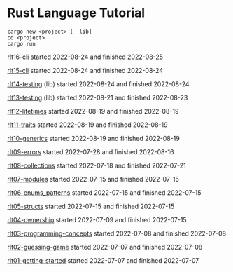 # Rust Language Tutorial

```
cargo new <project> [--lib]
cd <project>
cargo run
```

[rlt16-cli](https://youtu.be/AABHxixn6Cw) 
started 2022-08-24 and finished 2022-08-25

[rlt15-cli](https://youtu.be/XYkiwsplDTg) 
started 2022-08-24 and finished 2022-08-24

[rlt14-testing](https://youtu.be/-L4nKAlmH3M) (lib)
started 2022-08-24 and finished 2022-08-24

[rlt13-testing](https://youtu.be/18-7NoNPO30) (lib)
started 2022-08-21 and finished 2022-08-23

[rlt12-lifetimes](https://youtu.be/juIINGuZyBc)
started 2022-08-19 and finished 2022-08-19

[rlt11-traits](https://youtu.be/T0Xfltu4h3A)
started 2022-08-19 and finished 2022-08-19

[rlt10-generics](https://youtu.be/6rcTSxPJ6Bw)
started 2022-08-19 and finished 2022-08-19

[rlt09-errors](https://youtu.be/wM6o70NAWUI)
started 2022-07-28 and finished 2022-08-16

[rlt08-collections](https://youtu.be/Zs-pS-egQSs)
started 2022-07-18 and finished 2022-07-21

[rlt07-modules](https://youtu.be/5RPXgDQrjio)
started 2022-07-15 and finished 2022-07-15

[rlt06-enums_patterns](https://youtu.be/6rcTSxPJ6Bw)
started 2022-07-15 and finished 2022-07-15

[rlt05-structs](https://youtu.be/n3bPhdiJm9I)
started 2022-07-15 and finished 2022-07-15

[rlt04-ownership](https://youtu.be/VFIOSWy93H0)
started 2022-07-09 and finished 2022-07-15

[rlt03-programming-concepts](https://youtu.be/2V0JaMVjzws)
started 2022-07-08 and finished 2022-07-08

[rlt02-guessing-game](https://youtu.be/H0xBSbnQYds)
started 2022-07-07 and finished 2022-07-08

[rlt01-getting-started](https://youtu.be/OX9HJsJUDxA)
started 2022-07-07 and finished 2022-07-07
